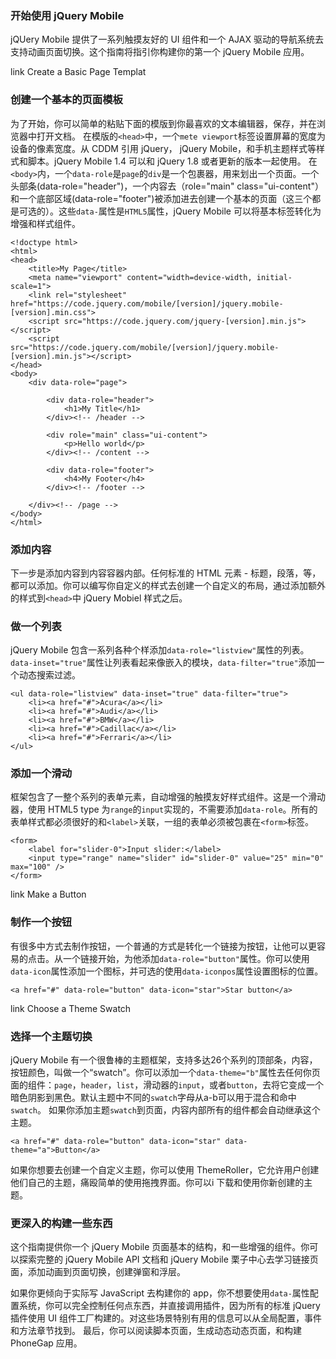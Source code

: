 ### 开始使用 jQuery Mobile
jQUery Mobile 提供了一系列触摸友好的 UI 组件和一个 AJAX 驱动的导航系统去支持动画页面切换。这个指南将指引你构建你的第一个 jQuery Mobile 应用。

link Create a Basic Page Templat
### 创建一个基本的页面模板
为了开始，你可以简单的粘贴下面的模版到你最喜欢的文本编辑器，保存，并在浏览器中打开文档。
在模版的`<head>`中，一个`mete viewport`标签设置屏幕的宽度为设备的像素宽度。从 CDDM 引用 jQuery， jQuery Mobile，和手机主题样式等样式和脚本。jQuery Mobile 1.4 可以和 jQuery 1.8 或者更新的版本一起使用。
在`<body>`内，一个`data-role`是`page`的`div`是一个包裹器，用来划出一个页面。一个头部条(data-role="header")，一个内容去（role="main" class="ui-content"）和一个底部区域(data-role="footer")被添加进去创建一个基本的页面（这三个都是可选的）。这些`data-`属性是`HTML5`属性，jQuery Mobile 可以将基本标签转化为增强和样式组件。
```
<!doctype html>
<html>
<head>
    <title>My Page</title>
    <meta name="viewport" content="width=device-width, initial-scale=1">
    <link rel="stylesheet" href="https://code.jquery.com/mobile/[version]/jquery.mobile-[version].min.css">
    <script src="https://code.jquery.com/jquery-[version].min.js"></script>
    <script src="https://code.jquery.com/mobile/[version]/jquery.mobile-[version].min.js"></script>
</head>
<body>
    <div data-role="page">
 
        <div data-role="header">
            <h1>My Title</h1>
        </div><!-- /header -->
 
        <div role="main" class="ui-content">
            <p>Hello world</p>
        </div><!-- /content -->
 
        <div data-role="footer">
            <h4>My Footer</h4>
        </div><!-- /footer -->
 
    </div><!-- /page -->
</body>
</html>
```
### 添加内容
下一步是添加内容到内容容器内部。任何标准的 HTML 元素 - 标题，段落，等，都可以添加。你可以编写你自定义的样式去创建一个自定义的布局，通过添加额外的样式到`<head>`中 jQuery Mobiel 样式之后。
### 做一个列表
jQuery Mobile 包含一系列各种个样添加`data-role="listview"`属性的列表。`data-inset="true"`属性让列表看起来像嵌入的模块，`data-filter="true"`添加一个动态搜索过滤。
```
<ul data-role="listview" data-inset="true" data-filter="true">
    <li><a href="#">Acura</a></li>
    <li><a href="#">Audi</a></li>
    <li><a href="#">BMW</a></li>
    <li><a href="#">Cadillac</a></li>
    <li><a href="#">Ferrari</a></li>
</ul>
```
### 添加一个滑动
框架包含了一整个系列的表单元素，自动增强的触摸友好样式组件。这是一个滑动器，使用 HTML5 type 为`range`的`input`实现的，不需要添加`data-role`。所有的表单样式都必须很好的和`<label>`关联，一组的表单必须被包裹在`<form>`标签。
```
<form>
    <label for="slider-0">Input slider:</label>
    <input type="range" name="slider" id="slider-0" value="25" min="0" max="100" />
</form>
```
link Make a Button
### 制作一个按钮
有很多中方式去制作按钮，一个普通的方式是转化一个链接为按钮，让他可以更容易的点击。从一个链接开始，为他添加`data-role="button"`属性。你可以使用`data-icon`属性添加一个图标，并可选的使用`data-iconpos`属性设置图标的位置。
```
<a href="#" data-role="button" data-icon="star">Star button</a>
```
link Choose a Theme Swatch
### 选择一个主题切换
jQuery Mobile 有一个很鲁棒的主题框架，支持多达26个系列的顶部条，内容，按钮颜色，叫做一个“swatch”。你可以添加一个`data-theme="b"`属性去任何你页面的组件：`page`，`header`，`list`，滑动器的`input`，或者`button`，去将它变成一个暗色阴影到黑色。默认主题中不同的`swatch`字母从a-b可以用于混合和命中`swatch`。
如果你添加主题`swatch`到页面，内容内部所有的组件都会自动继承这个主题。

```
<a href="#" data-role="button" data-icon="star" data-theme="a">Button</a>
```
如果你想要去创建一个自定义主题，你可以使用 ThemeRoller，它允许用户创建他们自己的主题，痛殴简单的使用拖拽界面。你可以i 下载和使用你新创建的主题。
### 更深入的构建一些东西
这个指南提供你一个 jQuery Mobile 页面基本的结构，和一些增强的组件。你可以探索完整的 jQuery Mobile API 文档和 jQuery Mobile 栗子中心去学习链接页面，添加动画到页面切换，创建弹窗和浮层。

如果你更倾向于实际写 JavaScript 去构建你的 app，你不想要使用`data-`属性配置系统，你可以完全控制任何点东西，并直接调用插件，因为所有的标准 jQuery 插件使用 UI 组件工厂构建的。对这些场景特别有用的信息可以从全局配置，事件和方法章节找到。
最后，你可以阅读脚本页面，生成动态动态页面，和构建 PhoneGap 应用。

